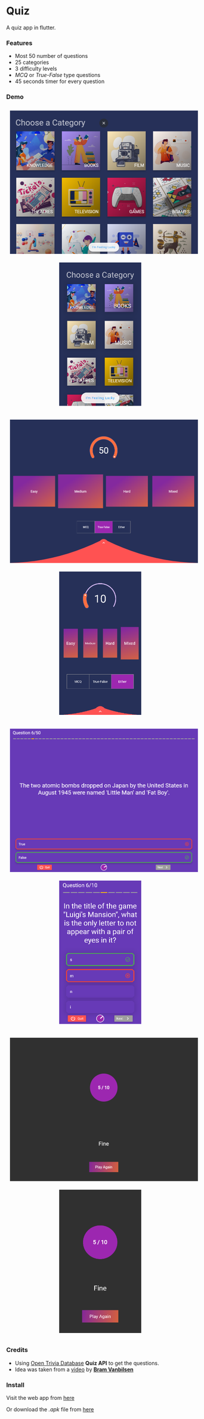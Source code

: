 # Quiz

A quiz app in flutter.

### Features

- Most 50 number of questions
- 25 categories 
- 3 difficulty levels
- *MCQ* or *True-False* type questions
- 45 seconds timer for every question

### Demo

<p align="center">
    <img alt="Desktop Light Theme Screenshot" src="assets/screenshots/desktop_1.png" height="384" width="512" hspace="10" vspace="10">
    <img alt="Mobile Light Theme Screenshot" src="assets/screenshots/mobile_1.png" height="384" width="220" hspace="10" vspace="10">
</p>

<p align="center">
    <img alt="Desktop Light Theme Screenshot" src="assets/screenshots/desktop_2.png" height="384" width="512" hspace="10" vspace="10">
    <img alt="Mobile Light Theme Screenshot" src="assets/screenshots/mobile_2.png" height="384" width="220" hspace="10" vspace="10">
</p>

<p align="center">
    <img alt="Desktop Light Theme Screenshot" src="assets/screenshots/desktop_3.png" height="384" width="512" hspace="10" vspace="10">
    <img alt="Mobile Light Theme Screenshot" src="assets/screenshots/mobile_3.png" height="384" width="220" hspace="10" vspace="10">
</p>

<p align="center">
    <img alt="Desktop Light Theme Screenshot" src="assets/screenshots/desktop_4.png" height="384" width="512" hspace="10" vspace="10">
    <img alt="Mobile Light Theme Screenshot" src="assets/screenshots/mobile_4.png" height="384" width="220" hspace="10" vspace="10">
</p>

### Credits

- Using [Open Trivia Database](https://opentdb.com/)
**Quiz API** to get the questions.
- Idea was taken from a
[video](https://www.youtube.com/watch?v=jBBl1tYkUnE)
by [**Bram Vanbilsen**](https://www.youtube.com/user/BramVanbilsen)

### Install

Visit the web app from [here](https://ritamchakraborty.github.io/quiz/#/)

Or download the *.apk* file from [here](https://github.com/RitamChakraborty/quiz/releases/download/v2.0-beta/app-release.apk)

